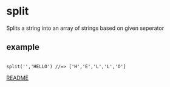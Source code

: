 # split

Splits a string into an array of strings based on given seperator

## example

```

split('','HELLO') //=> ['H','E','L','L','O']

```

[README](../../../README.md)

